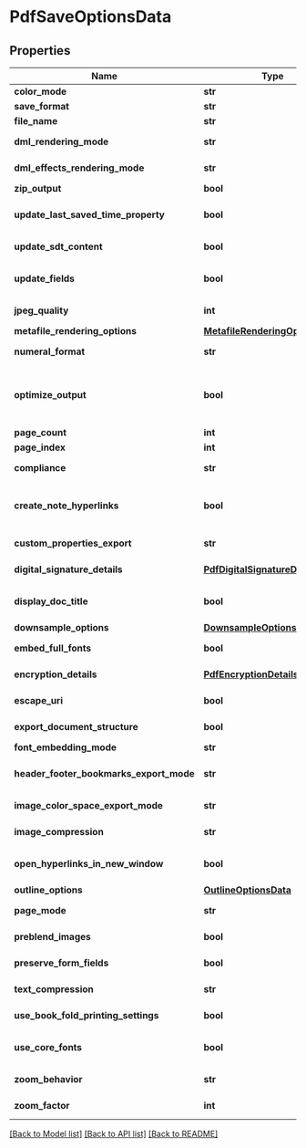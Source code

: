 # PdfSaveOptionsData

## Properties
Name | Type | Description | Notes
------------ | ------------- | ------------- | -------------
**color_mode** | **str** | Gets or sets a value determining how colors are rendered. { Normal | Grayscale}. | [optional] 
**save_format** | **str** | Gets or sets format of save. | [optional] 
**file_name** | **str** | Gets or sets name of destination file. | [optional] 
**dml_rendering_mode** | **str** | Gets or sets a value determining how DrawingML shapes are rendered. { Fallback | DrawingML }. | [optional] 
**dml_effects_rendering_mode** | **str** | Gets or sets a value determining how DrawingML effects are rendered. { Simplified | None | Fine }. | [optional] 
**zip_output** | **bool** | Gets or sets controls zip output or not. Default value is false. | [optional] 
**update_last_saved_time_property** | **bool** | Gets or sets a value determining whether the Aspose.Words.Properties.BuiltInDocumentProperties.LastSavedTime property is updated before saving. | [optional] 
**update_sdt_content** | **bool** | Gets or sets value determining whether content of  is updated before saving. | [optional] 
**update_fields** | **bool** | Gets or sets a value determining if fields should be updated before saving the document to a fixed page format. Default value for this property is. true | [optional] 
**jpeg_quality** | **int** | Gets or sets determines the quality of the JPEG images inside PDF document. | [optional] 
**metafile_rendering_options** | [**MetafileRenderingOptionsData**](MetafileRenderingOptionsData.md) | Gets or sets allows to specify metafile rendering options. | [optional] 
**numeral_format** | **str** | Gets or sets indicates the symbol set that is used to represent numbers while rendering to fixed page formats. | [optional] 
**optimize_output** | **bool** | Gets or sets flag indicates whether it is required to optimize output of XPS. If this flag is set redundant nested canvases and empty canvases are removed, also neighbor glyphs with the same formatting are concatenated. Note: The accuracy of the content display may be affected if this property is set to true.  Default is false. | [optional] 
**page_count** | **int** | Gets or sets determines number of pages to render. | [optional] 
**page_index** | **int** | Gets or sets determines 0-based index of the first page to render. | [optional] 
**compliance** | **str** | Gets or sets specifies the PDF standards compliance level for output documents. | [optional] 
**create_note_hyperlinks** | **bool** | Gets or sets specifies whether to convert footnote/endnote references in main text story into active hyperlinks. When clicked the hyperlink will lead to the corresponding footnote/endnote. Default is false. | [optional] 
**custom_properties_export** | **str** | Gets or sets a value determining the way  are exported to PDF file. Default value is . | [optional] 
**digital_signature_details** | [**PdfDigitalSignatureDetailsData**](PdfDigitalSignatureDetailsData.md) | Gets or sets specifies the details for signing the output PDF document. | [optional] 
**display_doc_title** | **bool** | Gets or sets a flag specifying whether the window’s title bar should display the document title taken from the Title entry of the document information dictionary. | [optional] 
**downsample_options** | [**DownsampleOptionsData**](DownsampleOptionsData.md) | Gets or sets allows to specify downsample options. | [optional] 
**embed_full_fonts** | **bool** | Gets or sets controls how fonts are embedded into the resulting PDF documents. | [optional] 
**encryption_details** | [**PdfEncryptionDetailsData**](PdfEncryptionDetailsData.md) | Gets or sets specifies the details for encrypting the output PDF document. | [optional] 
**escape_uri** | **bool** | Gets or sets a flag specifying whether URI should be escaped before writing.              | [optional] 
**export_document_structure** | **bool** | Gets or sets determines whether or not to export document structure. | [optional] 
**font_embedding_mode** | **str** | Gets or sets specifies the font embedding mode. | [optional] 
**header_footer_bookmarks_export_mode** | **str** | Gets or sets determines how bookmarks in headers/footers are exported. The default value is Aspose.Words.Saving.HeaderFooterBookmarksExportMode.All. | [optional] 
**image_color_space_export_mode** | **str** | Gets or sets specifies how the color space will be selected for the images in PDF document. | [optional] 
**image_compression** | **str** | Gets or sets specifies compression type to be used for all images in the document. | [optional] 
**open_hyperlinks_in_new_window** | **bool** | Gets or sets determines whether hyperlinks in the output Pdf document are forced to be opened in a new window (or tab) of a browser. | [optional] 
**outline_options** | [**OutlineOptionsData**](OutlineOptionsData.md) | Gets or sets allows to specify outline options. | [optional] 
**page_mode** | **str** | Gets or sets specifies how the PDF document should be displayed when opened in the PDF reader. | [optional] 
**preblend_images** | **bool** | Gets or sets a value determining whether or not to preblend transparent images with black background color. | [optional] 
**preserve_form_fields** | **bool** | Gets or sets specifies whether to preserve Microsoft Word form fields as form fields in PDF or convert them to text. | [optional] 
**text_compression** | **str** | Gets or sets specifies compression type to be used for all textual content in the document. | [optional] 
**use_book_fold_printing_settings** | **bool** | Gets or sets determines whether the document should be saved using a booklet printing layout. | [optional] 
**use_core_fonts** | **bool** | Gets or sets determines whether or not to substitute TrueType fonts Arial, Times New Roman, Courier New and Symbol with core PDF Type 1 fonts. | [optional] 
**zoom_behavior** | **str** | Gets or sets determines what type of zoom should be applied when a document is opened with a PDF viewer. | [optional] 
**zoom_factor** | **int** | Gets or sets determines zoom factor (in percentages) for a document. | [optional] 

[[Back to Model list]](../README.md#documentation-for-models) [[Back to API list]](../README.md#documentation-for-api-endpoints) [[Back to README]](../README.md)


